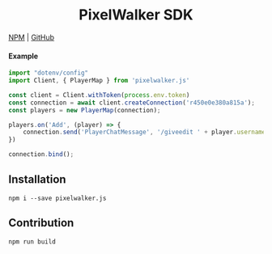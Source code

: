 
<center><h1>PixelWalker SDK</h1></center>

[NPM](https://www.npmjs.com/package/pixelwalker.js) | [GitHub](https://github.com/Anatoly03/pixelwalker.js)

#### Example

```js
import "dotenv/config"
import Client, { PlayerMap } from 'pixelwalker.js'

const client = Client.withToken(process.env.token)
const connection = await client.createConnection('r450e0e380a815a');
const players = new PlayerMap(connection);

players.on('Add', (player) => {
    connection.send('PlayerChatMessage', '/giveedit ' + player.username);
})

connection.bind();
```

## Installation

```
npm i --save pixelwalker.js
```

## Contribution

```
npm run build
```
